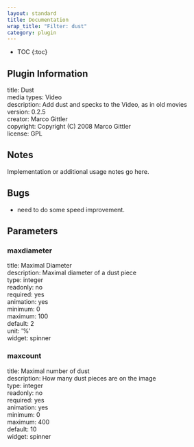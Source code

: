 ```yaml
---
layout: standard
title: Documentation
wrap_title: "Filter: dust"
category: plugin
---
```

* TOC
{:toc}

## Plugin Information

title: Dust  
media types:
Video  
description: Add dust and specks to the Video, as in old movies  
version: 0.2.5  
creator: Marco Gittler  
copyright: Copyright (C) 2008 Marco Gittler  
license: GPL  

## Notes

Implementation or additional usage notes go here.

## Bugs

* need to do some speed improvement.


## Parameters

### maxdiameter

title: Maximal Diameter    
description:
Maximal diameter of a dust piece  
type: integer  
readonly: no  
required: yes  
animation: yes  
minimum: 0  
maximum: 100  
default: 2  
unit: '%'  
widget: spinner  

### maxcount

title: Maximal number of dust    
description:
How many dust pieces are on the image  
type: integer  
readonly: no  
required: yes  
animation: yes  
minimum: 0  
maximum: 400  
default: 10  
widget: spinner  


